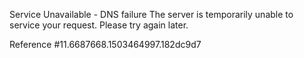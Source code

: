 Service Unavailable - DNS failure The server is temporarily unable to service your request. Please try again later.

Reference #11.6687668.1503464997.182dc9d7